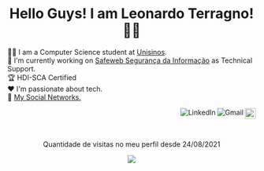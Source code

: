 <h1 align="center">Hello Guys! I am Leonardo Terragno!👨‍💻</h1>


👨‍🎓 I am a Computer Science student at <a href="http://www.unisinos.br/">Unisinos</a>.
<br />
:department_store: I'm currently working on <a href="https://safeweb.com.br/">Safeweb Segurança da Informação</a> as Technical Support.
<br />
🏆 HDI-SCA Certified
<br />
:heart: I'm passionate about tech.
<br />
:link: <a href="https://linktr.ee/leobilha">My Social Networks.</a>

<a href="https://github.com/leobilha/">
    <img src="https://img.shields.io/github/followers/leobilha?label=follow&style=social" height="22" title="Follow me" align="right" alt="GitHub">
</a>

<a href="mailto:leeobilhaa@gmail.com">
    <img src="https://img.shields.io/badge/-Gmail-c14438?style=flat&logo=Gmail&logoColor=white" title="Send me an email" align="right" alt="Gmail">
</a>

<a href="https://www.linkedin.com/in/leonardo-bilha-terragno-614943124/">
    <img src="https://img.shields.io/badge/-LinkedIn-blue?style=flat&logo=Linkedin&logoColor=white" title="My Social Network" align="right" alt="LinkedIn">
</a>
<br />
<br />
<br />
<p align="center"> Quantidade  de visitas no meu perfil desde 24/08/2021  </p>
<p align="center">   <img alingn="center" src="https://profile-counter.glitch.me/leobilha/count.svg" /></p>
